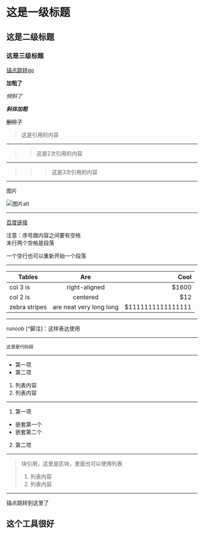 # 这是一级标题
## 这是二级标题
### 这是三级标题
[锚点跳转go](#here)

**加粗了**

*倾斜了*

***斜体加粗***

~~删除了~~

>这是引用的内容
---
>>这是2次引用的内容
***
>>>这是3次引用的内容

***
图片

![图片alt](https://17english.com/static/img/home1.e8b9340b.png "课堂宝")


---
[百度链接](http://baidu.com)


注意：序号跟内容之间要有空格  
末行两个空格是段落

一个空行也可以重新开始一个段落

---
| Tables| Are | Cool |
| ------------- |:-------------:| -----------------:|
| col 3 is | right-aligned | $1600 |
| col 2 is | centered| $12 |
| zebra stripes | are neat very long long |$1111111111111111 |

***
runoob
[^脚注]：这样表达使用

---
```
这里是代码段
```
---
+ 第一项
+ 第二项

1. 列表内容
2. 列表内容

---

1. 第一项
  - 嵌套第一个
  - 嵌套第二个
2. 第二项

---

> 块引用，这里是区块，里面也可以使用列表
> 1. 列表内容
> 2. 列表内容

---

<a name="here">锚点跳转到这里了</a>

## 这个工具很好
